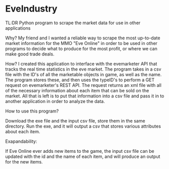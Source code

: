 # EveIndustry
TL:DR
Python program to scrape the market data for use in other applications

Why?
My friend and I wanted a reliable way to scrape the most up-to-date market information for the MMO "Eve Online" in order to be used in other programs to decide what to produce for the most profit, or where we can make good trade deals.

How?
I created this application to interface with the evemarketer API that tracks the real time statistics in the eve market. The program takes in a csv file with the ID's of all the marketable objects in game, as well as the name. The program stores these, and then uses the typeID's to perform a GET request on evemarketer's REST API. The request returns an xml file with all of the necessary information about each item that can be sold on the market. All that is left is to put that information into a csv file and pass it in to another application in order to analyze the data.

How to use this program?

Download the exe file and the input csv file, store them in the same directory. Run the exe, and it will output a csv that stores various attributes about each item.

Exapandability:

If Eve Online ever adds new items to the game, the input csv file can be updated with the id and the name of each item, and will produce an output for the new items.
